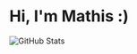 # Hi, I'm Mathis :)

![GitHub Stats](https://githubreadmestats-ochre.vercel.app/api?username=Madl211&show_icons=true&count_private=true&theme=tokyonight)
